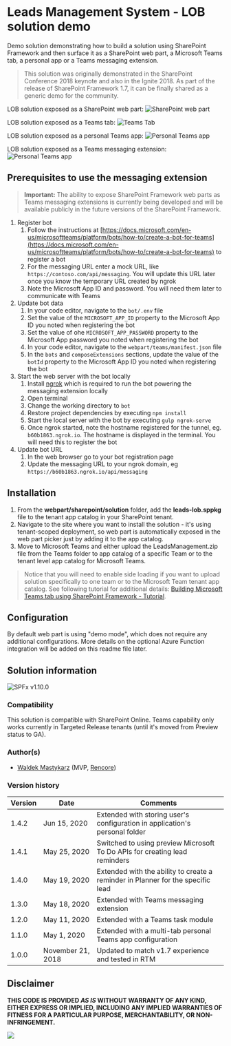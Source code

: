 # Leads Management System - LOB solution demo

Demo solution demonstrating how to build a solution using SharePoint Framework and then surface it as a SharePoint web part, a Microsoft Teams tab, a personal app or a Teams messaging extension.

> This solution was originally demonstrated in the SharePoint Conference 2018 keynote and also in the Ignite 2018. As part of the release of SharePoint Framework 1.7, it can be finally shared as a generic demo for the community.

LOB solution exposed as a SharePoint web part:
![SharePoint web part](./assets/webpart-solution.png)

LOB solution exposed as a Teams tab:
![Teams Tab](./assets/teams-tab-solution.png)

LOB solution exposed as a personal Teams app:
![Personal Teams app](./assets/personal-app-solution.png)

LOB solution exposed as a Teams messaging extension:
![Personal Teams app](./assets/messaging-extension.gif)

## Prerequisites to use the messaging extension

> **Important:** The ability to expose SharePoint Framework web parts as Teams messaging extensions is currently being developed and will be available publicly in the future versions of the SharePoint Framework.

1. Register bot
    1. Follow the instructions at [https://docs.microsoft.com/en-us/microsoftteams/platform/bots/how-to/create-a-bot-for-teams](https://docs.microsoft.com/en-us/microsoftteams/platform/bots/how-to/create-a-bot-for-teams) to register a bot
    1. For the messaging URL enter a mock URL, like `https://contoso.com/api/messaging`. You will update this URL later once you know the temporary URL created by ngrok
    1. Note the Microsoft App ID and password. You will need them later to communicate with Teams
1. Update bot data
    1. In your code editor, navigate to the `bot/.env` file
    1. Set the value of the `MICROSOFT_APP_ID` property to the Microsoft App ID you noted when registering the bot
    1. Set the value of ohe `MICROSOFT_APP_PASSWORD` property to the Microsoft App password you noted when registering the bot
    1. In your code editor, navigate to the `webpart/teams/manifest.json` file
    1. In the `bots` and `composeExtensions` sections, update the value of the `botId` property to the Microsoft App ID you noted when registering the bot
1. Start the web server with the bot locally
    1. Install [ngrok](https://ngrok.com/) which is required to run the bot powering the messaging extension locally
    1. Open terminal
    1. Change the working directory to `bot`
    1. Restore project dependencies by executing `npm install`
    1. Start the local server with the bot by executing `gulp ngrok-serve`
    1. Once ngrok started, note the hostname registered for the tunnel, eg. `b60b1863.ngrok.io`. The hostname is displayed in the terminal. You will need this to register the bot
1. Update bot URL
    1. In the web browser go to your bot registration page
    1. Update the messaging URL to your ngrok domain, eg `https://b60b1863.ngrok.io/api/messaging`

## Installation

1. From the **webpart/sharepoint/solution** folder, add the **leads-lob.sppkg** file to the tenant app catalog in your SharePoint tenant.
1. Navigate to the site where you want to install the solution - it's using tenant-scoped deployment, so web part is automatically exposed in the web part picker just by adding it to the app catalog.
1. Move to Microsoft Teams and either upload the LeadsManagement.zip file from the Teams folder to app catalog of a specific Team or to the tenant level app catalog for Microsoft Teams.

> Notice that you will need to enable side loading if you want to upload solution specifically to one team or to the Microsoft Team tenant app catalog. See following tutorial for additional details: [Building Microsoft Teams tab using SharePoint Framework - Tutorial](https://docs.microsoft.com/en-us/sharepoint/dev/spfx/web-parts/get-started/using-web-part-as-ms-teams-tab).

## Configuration

By default web part is using "demo mode", which does not require any additional configurations. More details on the optional Azure Function integration will be added on this readme file later.

## Solution information

![SPFx v1.10.0](https://img.shields.io/badge/SPFx-1.10.0-green.svg)

### Compatibility

This solution is compatible with SharePoint Online. Teams capability only works currently in Targeted Release tenants (until it's moved from Preview status to GA).

### Author(s)

- [Waldek Mastykarz](https://github.com/waldekmastykarz) (MVP, [Rencore](https://rencore.com))

### Version history

Version|Date|Comments
-------|----|--------
1.4.2|Jun 15, 2020|Extended with storing user's configuration in application's personal folder
1.4.1|May 25, 2020|Switched to using preview Microsoft To Do APIs for creating lead reminders
1.4.0|May 19, 2020|Extended with the ability to create a reminder in Planner for the specific lead
1.3.0|May 18, 2020|Extended with Teams messaging extension
1.2.0|May 11, 2020|Extended with a Teams task module
1.1.0|May 1, 2020|Extended with a multi-tab personal Teams app configuration
1.0.0|November 21, 2018|Updated to match v1.7 experience and tested in RTM

## Disclaimer

**THIS CODE IS PROVIDED *AS IS* WITHOUT WARRANTY OF ANY KIND, EITHER EXPRESS OR IMPLIED, INCLUDING ANY IMPLIED WARRANTIES OF FITNESS FOR A PARTICULAR PURPOSE, MERCHANTABILITY, OR NON-INFRINGEMENT.**

![](https://pnptelemetry.azurewebsites.net/sp-dev-solutions/solutions/LeadsLOBSolution)
